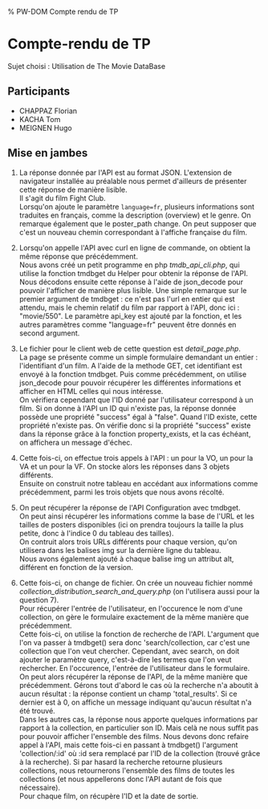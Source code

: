 % PW-DOM  Compte rendu de TP

# Compte-rendu de TP

Sujet choisi : Utilisation de The Movie DataBase

## Participants 

* CHAPPAZ Florian
* KACHA Tom
* MEIGNEN Hugo

## Mise en jambes

1. La réponse donnée par l'API est au format JSON. L'extension de navigateur installée au préalable nous permet d'ailleurs de présenter cette réponse de manière lisible.<br>
Il s'agit du film Fight Club.<br>
Lorsqu'on ajoute le paramètre <code>language=fr</code>, plusieurs informations sont traduites en français, comme la description (overview) et le genre. On remarque également que le poster_path change. On peut supposer que c'est un nouveau chemin correspondant à l'affiche française du film.<br>

2. Lorsqu'on appelle l'API avec curl en ligne de commande, on obtient la même réponse que précédemment.<br>
Nous avons créé un petit programme en php <em>tmdb_api_cli.php</em>, qui utilise la fonction tmdbget du Helper pour obtenir la réponse de l'API. Nous décodons ensuite cette réponse à l'aide de json_decode pour pouvoir l'afficher de manière plus lisible. Une simple remarque sur le premier argument de tmdbget : ce n'est pas l'url en entier qui est attendu, mais le chemin relatif du film par rapport à l'API, donc ici : "movie/550". Le paramètre api_key est ajouté par la fonction, et les autres paramètres comme "language=fr" peuvent être donnés en second argument.<br>

3. Le fichier pour le client web de cette question est <em>detail_page.php</em>.<br>
La page se présente comme un simple formulaire demandant un entier : l'identifiant d'un film. A l'aide de la methode GET, cet identifiant est envoyé à la fonction tmdbget. Puis comme précédemment, on utilise json_decode pour pouvoir récupérer les différentes informations et afficher en HTML celles qui nous intéresse.<br>
On vérifiera cependant que l'ID donné par l'utilisateur correspond à un film. Si on donne à l'API un ID qui n'existe pas, la réponse donnée possède une propriété "success" égal à "false". Quand l'ID existe, cette propriété n'existe pas. On vérifie donc si la propriété "success" existe dans la réponse grâce à la fonction property_exists, et la cas échéant, on affichera un message d'échec.<br>

4. Cette fois-ci, on effectue trois appels à l'API : un pour la VO, un pour la VA et un pour la VF. On stocke alors les réponses dans 3 objets différents.<br>
Ensuite on construit notre tableau en accédant aux informations comme précédemment, parmi les trois objets que nous avons récolté.

5. On peut récupérer la réponse de l'API Configuration avec tmdbget.<br>
On peut ainsi récupérer les informations comme la base de l'URL et les tailles de posters disponibles (ici on prendra toujours la taille la plus petite, donc à l'indice 0 du tableau des tailles).<br>
On contruit alors trois URLs différents pour chaque version, qu'on utilisera dans les balises img sur la dernière ligne du tableau.<br>
Nous avons également ajouté à chaque balise img un attribut alt, différent en fonction de la version.<br>

6. Cette fois-ci, on change de fichier. On crée un nouveau fichier nommé <em>collection_distribution_search_and_query.php</em> (on l'utilisera aussi pour la question 7).<br>
Pour récupérer l'entrée de l'utilisateur, en l'occurence le nom d'une collection, on gère le formulaire exactement de la même manière que précédemment.<br>
Cette fois-ci, on utilise la fonction de recherche de l'API. L'argument que l'on va passer à tmdbget() sera donc 'search/collection, car c'est une collection que l'on veut chercher. Cependant, avec search, on doit ajouter le paramètre query, c'est-à-dire les termes que l'on veut rechercher. En l'occurence, l'entrée de l'utilisateur dans le formulaire.<br>
On peut alors récupérer la réponse de l'API, de la même manière que précédemment. Gérons tout d'abord le cas où la recherche n'a aboutit à aucun résultat : la réponse contient un champ 'total_results'. Si ce dernier est à 0, on affiche un message indiquant qu'aucun résultat n'a été trouvé.<br>
Dans les autres cas, la réponse nous apporte quelques informations par rapport à la collection, en particulier son ID. Mais celà ne nous suffit pas pour pouvoir afficher l'ensemble des films. Nous devons donc refaire appel à l'API, mais cette fois-ci en passant à tmdbget() l'argument 'collection/:id' où :id sera remplacé par l'ID de la collection (trouvé grâce à la recherche). Si par hasard la recherche retourne plusieurs collections, nous retournerons l'ensemble des films de toutes les collections (et nous appellerons donc l'API autant de fois que nécessaire).<br>
Pour chaque film, on récupère l'ID et la date de sortie.<br>
